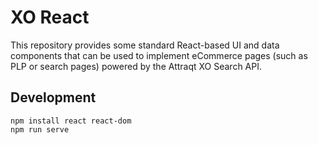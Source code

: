 # XO React

This repository provides some standard React-based UI and data components that can be used to implement eCommerce pages (such as PLP or search pages) powered by the Attraqt XO Search API.

## Development

    npm install react react-dom
    npm run serve
